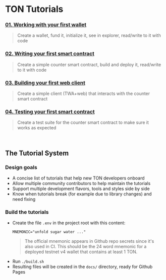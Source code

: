 # TON Tutorials

### [01. Working with your first wallet](https://ton-community.github.io/tutorials/01-wallet)
> Create a wallet, fund it, initialize it, see in explorer, read/write to it with code

### [02. Writing your first smart contract](https://ton-community.github.io/tutorials/02-contract)
> Create a simple counter smart contract, build and deploy it, read/write to it with code

### [03. Building your first web client](https://ton-community.github.io/tutorials/03-client)
> Create a simple client (TWA+web) that interacts with the counter smart contract

### [04. Testing your first smart contract](https://ton-community.github.io/tutorials/04-testing)
> Create a test suite for the counter smart contract to make sure it works as expected

&nbsp;

## The Tutorial System

### Design goals

- A concise list of tutorials that help new TON developers onboard
- Allow multiple community contributors to help maintain the tutorials
- Support multiple development flavors, tools and styles side by side
- Know when tutorials break (for example due to library changes) and need fixing

### Build the tutorials

- Create the file `.env` in the project root with this content:
  ```
  MNEMONIC="unfold sugar water ..."
  ```
  > The official mnemonic appears in Github repo secrets since it's also used in CI. This should be the 24 word mnemonic for a deployed testnet v4 wallet that contains at least 1 TON.
- Run `./build.sh`
- Resulting files will be created in the `docs/` directory, ready for Github Pages
